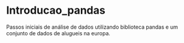 # Introducao_pandas
Passos iniciais de análise de dados utilizando biblioteca pandas e um conjunto de dados de alugueis na europa.
